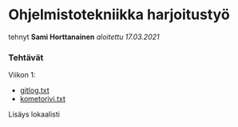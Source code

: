 # Ohjelmistotekniikka harjoitustyö

tehnyt **Sami Horttanainen**
*aloitettu 17.03.2021*
### Tehtävät
Viikon 1:
* [gitlog.txt](https://github.com/HorttanainenSami/ot-harjoitustyo/blob/master/laskarit/viikko1/gitlog.txt)
* [kometorivi.txt](https://github.com/HorttanainenSami/ot-harjoitustyo/blob/master/laskarit/viikko1/komentorivi.txt)


Lisäys lokaalisti
